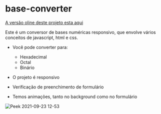 # base-converter
[A versão oline deste projeto esta aqui](https://marlliton.github.io/base-converter/)

Este é um conversor de bases numéricas responsivo, que envolve vários conceitos de javascript, html e css.

* Você pode converter para:
  * Hexadecimal
  * Octal
  * Binário

* O projeto é responsivo
* Verificação de preenchimento de formulário
* Temos animações, tanto no background como no formulário

![Peek 2021-09-23 12-53](https://user-images.githubusercontent.com/67978032/134541701-3b6d3a48-fcee-47ab-a1e2-e5348c431cd6.gif)
